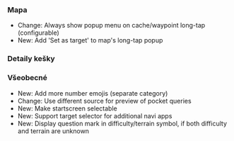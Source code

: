 ### Mapa
- Change: Always show popup menu on cache/waypoint long-tap (configurable)
- New: Add 'Set as target' to map's long-tap popup

### Detaily kešky

### Všeobecné
- New: Add more number emojis (separate category)
- Change: Use different source for preview of pocket queries
- New: Make startscreen selectable
- New: Support target selector for additional navi apps
- New: Display question mark in difficulty/terrain symbol, if both difficulty and terrain are unknown
